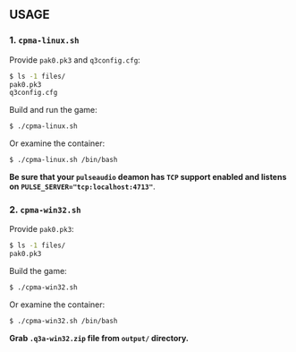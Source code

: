 
## USAGE

### 1. `cpma-linux.sh`

Provide `pak0.pk3` and `q3config.cfg`:
```bash
$ ls -1 files/
pak0.pk3
q3config.cfg
```

Build and run the game:
```bash
$ ./cpma-linux.sh
```

Or examine the container:
```bash
$ ./cpma-linux.sh /bin/bash
```

**Be sure that your `pulseaudio` deamon has `TCP` support enabled and listens on `PULSE_SERVER="tcp:localhost:4713"`**.

### 2. `cpma-win32.sh`

Provide `pak0.pk3`:
```bash
$ ls -1 files/
pak0.pk3
```

Build the game:
```bash
$ ./cpma-win32.sh
```

Or examine the container:
```bash
$ ./cpma-win32.sh /bin/bash
```

**Grab `.q3a-win32.zip` file from `output/` directory.**

[//]: # ( vim:set ts=4 sw=4 et syn=markdown: )
